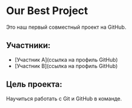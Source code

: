 # Our Best Project

Это наш первый совместный проект на GitHub.

## Участники:
- [Участник A](ссылка на профиль GitHub)
- [Участник B](ссылка на профиль GitHub)

## Цель проекта:
Научиться работать с Git и GitHub в команде.